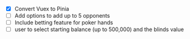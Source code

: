  - [X] Convert Vuex to Pinia
 - [ ] Add options to add up to 5 opponents
 - [ ] Include betting feature for poker hands
  - [ ] user to select starting balance (up to 500,000) and the blinds value